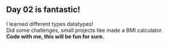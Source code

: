 ## Day 02 is fantastic!
I learned different types datatypes! \
Did some challenges, small projects like made a BMI calculator. \
**Code with me, this will be fun for sure.**
